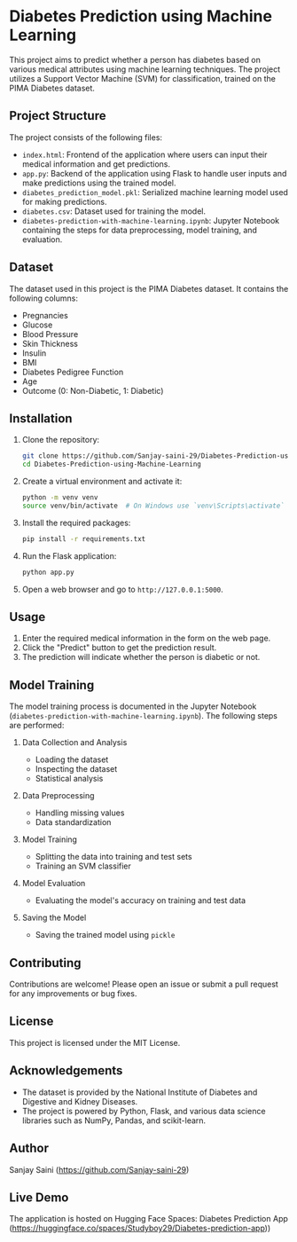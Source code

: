 # Diabetes Prediction using Machine Learning

This project aims to predict whether a person has diabetes based on various medical attributes using machine learning techniques. The project utilizes a Support Vector Machine (SVM) for classification, trained on the PIMA Diabetes dataset.

## Project Structure

The project consists of the following files:

- `index.html`: Frontend of the application where users can input their medical information and get predictions.
- `app.py`: Backend of the application using Flask to handle user inputs and make predictions using the trained model.
- `diabetes_prediction_model.pkl`: Serialized machine learning model used for making predictions.
- `diabetes.csv`: Dataset used for training the model.
- `diabetes-prediction-with-machine-learning.ipynb`: Jupyter Notebook containing the steps for data preprocessing, model training, and evaluation.

## Dataset

The dataset used in this project is the PIMA Diabetes dataset. It contains the following columns:
- Pregnancies
- Glucose
- Blood Pressure
- Skin Thickness
- Insulin
- BMI
- Diabetes Pedigree Function
- Age
- Outcome (0: Non-Diabetic, 1: Diabetic)

## Installation

1. Clone the repository:
   ```bash
   git clone https://github.com/Sanjay-saini-29/Diabetes-Prediction-using-Machine-Learning.git
   cd Diabetes-Prediction-using-Machine-Learning
   ```

2. Create a virtual environment and activate it:
   ```bash
   python -m venv venv
   source venv/bin/activate  # On Windows use `venv\Scripts\activate`
   ```

3. Install the required packages:
   ```bash
   pip install -r requirements.txt
   ```

4. Run the Flask application:
   ```bash
   python app.py
   ```

5. Open a web browser and go to `http://127.0.0.1:5000`.

## Usage

1. Enter the required medical information in the form on the web page.
2. Click the "Predict" button to get the prediction result.
3. The prediction will indicate whether the person is diabetic or not.

## Model Training

The model training process is documented in the Jupyter Notebook (`diabetes-prediction-with-machine-learning.ipynb`). The following steps are performed:

1. Data Collection and Analysis
   - Loading the dataset
   - Inspecting the dataset
   - Statistical analysis

2. Data Preprocessing
   - Handling missing values
   - Data standardization

3. Model Training
   - Splitting the data into training and test sets
   - Training an SVM classifier

4. Model Evaluation
   - Evaluating the model's accuracy on training and test data

5. Saving the Model
   - Saving the trained model using `pickle`

## Contributing

Contributions are welcome! Please open an issue or submit a pull request for any improvements or bug fixes.
## License

This project is licensed under the MIT License.

## Acknowledgements

- The dataset is provided by the National Institute of Diabetes and Digestive and Kidney Diseases.
- The project is powered by Python, Flask, and various data science libraries such as NumPy, Pandas, and scikit-learn.

## Author

Sanjay Saini (https://github.com/Sanjay-saini-29) 

##  Live Demo

The application is hosted on Hugging Face Spaces: Diabetes Prediction App (https://huggingface.co/spaces/Studyboy29/Diabetes-prediction-app))
